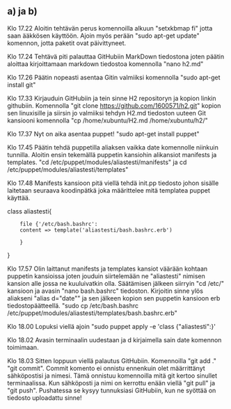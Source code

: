 ## a) ja b)

Klo 17.22 Aloitin tehtävän perus komennoilla alkuun "setxkbmap fi" jotta saan ääkkösen käyttöön.
Ajoin myös perään "sudo apt-get update" komennon, jotta paketit ovat päivittyneet.

Klo 17.24 Tehtävä piti palauttaa GitHubiin MarkDown tiedostona joten päätin aloittaa kirjoittamaan markdown tiedostoa komennolla "nano h2.md"

Klo 17.26 Päätin nopeasti asentaa Gitin valmiiksi komennolla "sudo apt-get install git" 

Klo 17.33 Kirjauduin GitHubiin ja tein sinne H2 repositoryn ja kopion linkin githubiin.
Komennolla "git clone https://github.com/1600571/h2.git" kopion sen linuxisille ja siirsin jo valmiiksi tehdyn H2.md tiedoston uuteen Git kansiooni komennolla "cp /home/xubuntu/H2.md /home/xubuntu/h2/"  

Klo 17.37 Nyt on aika asentaa puppet! "sudo apt-get install puppet"

Klo 17.45 Päätin tehdä puppetilla aliaksen vaikka date komennolle niinkuin tunnilla. Aloitin ensin tekemällä puppetin kansiohin alikansiot manifests ja templates.
"cd /etc/puppet/modules/aliastesti/manifests" ja cd /etc/puppet/modules/aliastesti/templates"

Klo 17.48 Manifests kansioon pitä viellä tehdä init.pp tiedosto johon sisälle laitetaan seuraava koodinpätkä joka määrittelee mitä templatea puppet käyttää.

class aliastesti{

        file {'/etc/bash.bashrc':
        content => template('aliastesti/bash.bashrc.erb')

        }
}

Klo 17.57 Olin laittanut manifests ja templates kansiot väärään kohtaan puppetin kansioissa joten jouduin siirtelemään ne "aliastesti" nimisen kansion alle jossa ne kuuluivatkin olla.
Säätämisen jälkeen siirryin "cd /etc/" kansioon ja avasin "nano bash.bashrc" tiedoston. Kirjoitin sinne ylös aliakseni "alias d="date"" ja sen jälkeen kopion sen puppetin kansioon erb tiedostopäätteellä. "sudo cp /etc/bash.bashrc /etc/puppet/modules/aliastesti/templates/bash.bashrc.erb"

Klo 18.00 Lopuksi viellä ajoin "sudo puppet apply -e 'class {"aliastesti":}'

Klo 18.02 Avasin terminaalin uudestaan ja d kirjaimella sain date komennon toimimaan.

Klo 18.03 Sitten loppuun viellä palautus GitHubiin. Komennoilla "git add ." "git commit". 
Commit komento ei onnistu ennenkuin olet määrrittänyt sähköpostisi ja nimesi. Tämä onnistuu komennoilla mitä git kertoo sinullet terminaalissa.
Kun sähköposti ja nimi on kerrottu enään viellä  "git pull" ja "git push". Pushatessa se kysyy tunnuksiasi GitHubiin, kun ne syöttää on tiedosto uploadattu sinne!




